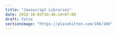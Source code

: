 ```yaml
---
title: "Javascript Libraries"
date: 2018-10-03T10:48:14+07:00
draft: false
sectionimage: "https://placekitten.com/100/100"
---
```


